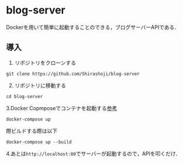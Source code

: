 # blog-server
Dockerを用いて簡単に起動することのできる，ブログサーバーAPIである．

## 導入
1. リポジトリをクローンする
  ```shell
  git clone https://github.com/Shirashoji/blog-server
  ```
2. リポジトリに移動する
  ```shell
  cd blog-server
  ```
3.Docker Copmposeでコンテナを起動する[参考](https://docs.docker.jp/compose/reference/up.html)
  ```shell
  docker-compose up
  ```
  際ビルドする際は以下
  ```shell
  docker-compose up --build
  ```
4.あとは`http://localhost:80`でサーバーが起動するので，APIを叩くだけ．
